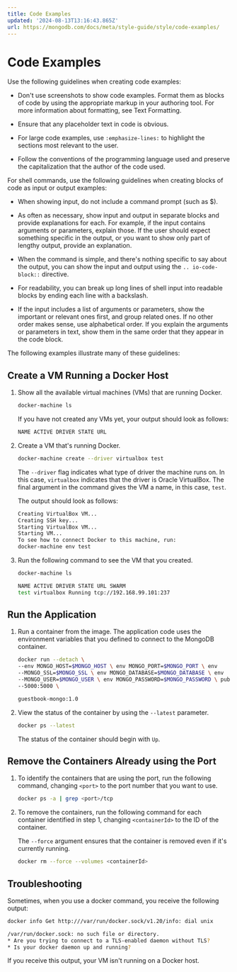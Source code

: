 ```yaml
---
title: Code Examples
updated: '2024-08-13T13:16:43.865Z'
url: https://mongodb.com/docs/meta/style-guide/style/code-examples/
---
```


# Code Examples

Use the following guidelines when creating code examples:

- Don't use screenshots to show code examples. Format them as blocks of code by using the appropriate markup in your authoring tool. For more information about formatting, see Text Formatting.

- Ensure that any placeholder text in code is obvious.

- For large code examples, use `:emphasize-lines:` to highlight the sections most relevant to the user.

- Follow the conventions of the programming language used and preserve the capitalization that the author of the code used.

For shell commands, use the following guidelines when creating blocks of code as input or output examples:

- When showing input, do not include a command prompt (such as $).

- As often as necessary, show input and output in separate blocks and provide explanations for each. For example, if the input contains arguments or parameters, explain those. If the user should expect something specific in the output, or you want to show only part of lengthy output, provide an explanation.

- When the command is simple, and there's nothing specific to say about the output, you can show the input and output using the `.. io-code-block::` directive.

- For readability, you can break up long lines of shell input into readable blocks by ending each line with a backslash.

- If the input includes a list of arguments or parameters, show the important or relevant ones first, and group related ones. If no other order makes sense, use alphabetical order. If you explain the arguments or parameters in text, show them in the same order that they appear in the code block.

The following examples illustrate many of these guidelines:

## Create a VM Running a Docker Host

1. Show all the available virtual machines (VMs) that are running Docker.

   ```sh
   docker-machine ls
   ```

   If you have not created any VMs yet, your output should look as follows:

   ```sh
   NAME ACTIVE DRIVER STATE URL
   ```

2. Create a VM that's running Docker.

   ```sh
   docker-machine create --driver virtualbox test
   ```

   The `--driver` flag indicates what type of driver the machine runs on. In this case, `virtualbox` indicates that the driver is Oracle VirtualBox. The final argument in the command gives the VM a name, in this case, `test`.

   The output should look as follows:

   ```sh
   Creating VirtualBox VM...
   Creating SSH key...
   Starting VirtualBox VM...
   Starting VM...
   To see how to connect Docker to this machine, run:
   docker-machine env test
   ```

3. Run the following command to see the VM that you created.

   ```sh
   docker-machine ls
   ```

   ```sh
   NAME ACTIVE DRIVER STATE URL SWARM
   test virtualbox Running tcp://192.168.99.101:237
   ```

## Run the Application

1. Run a container from the image. The application code uses the environment variables that you defined to connect to the MongoDB container.

   ```sh
   docker run --detach \
   --env MONGO_HOST=$MONGO_HOST \ env MONGO_PORT=$MONGO_PORT \ env
   --MONGO_SSL=$MONGO_SSL \ env MONGO_DATABASE=$MONGO_DATABASE \ env
   --MONGO_USER=$MONGO_USER \ env MONGO_PASSWORD=$MONGO_PASSWORD \ publish
   --5000:5000 \
   ```

   ```sh
   guestbook-mongo:1.0
   ```

2. View the status of the container by using the `--latest` parameter.

   ```sh
   docker ps --latest
   ```

   The status of the container should begin with `Up`.

## Remove the Containers Already using the Port

1. To identify the containers that are using the port, run the following command, changing `<port>` to the port number that you want to use.

   ```sh
   docker ps -a | grep <port>/tcp
   ```

2. To remove the containers, run the following command for each container identified in step 1, changing `<containerId>` to the ID of the container.

   The `--force` argument ensures that the container is removed even if it's currently running.

   ```sh
   docker rm --force --volumes <containerId>
   ```

## Troubleshooting

Sometimes, when you use a docker command, you receive the following output:

```sh
docker info Get http:///var/run/docker.sock/v1.20/info: dial unix
```

```sh
/var/run/docker.sock: no such file or directory.
* Are you trying to connect to a TLS-enabled daemon without TLS?
* Is your docker daemon up and running?
```

If you receive this output, your VM isn't running on a Docker host.
